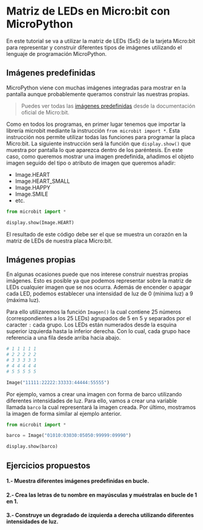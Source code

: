 # Matriz de LEDs en Micro:bit con MicroPython

En este tutorial se va a utilizar la matriz de LEDs (5x5) de la tarjeta Micro:bit para representar y construir diferentes tipos de imágenes utilizando el lenguaje de programación MicroPython.

## Imágenes predefinidas

MicroPython viene con muchas imágenes integradas para mostrar en la pantalla aunque probablemente queramos construir las nuestras propias.

> Puedes ver todas las [imágenes predefinidas](https://microbit-micropython.readthedocs.io/en/latest/tutorials/images.html) desde la documentación oficial de Micro:bit.

Como en todos los programas, en primer lugar tenemos que importar la librería microbit mediante la instrucción `from microbit import *`. Esta instrucción nos permite utilizar todas las funciones para programar la placa Micro:bit. La siguiente instrucción será la función que `display.show()` que muestra por pantalla lo que aparezca dentro de los paréntesis. En este caso, como queremos mostrar una imagen predefinida, añadimos el objeto imagen seguido del tipo o atributo de imagen que queremos añadir:

- Image.HEART
- Image.HEART_SMALL
- Image.HAPPY
- Image.SMILE
- etc.

```python
from microbit import *

display.show(Image.HEART)
```

El resultado de este código debe ser el que se muestra un corazón en la matriz de LEDs de nuestra placa Micro:bit.

## Imágenes propias

En algunas ocasiones puede que nos interese construir nuestras propias imágenes. Esto es posible ya que podemos representar sobre la matriz de LEDs cualquier imagen que se nos ocurra. Además de encender o apagar cada LED, podemos establecer una intensidad de luz de 0 (mínima luz) a 9 (máxima luz).

Para ello utilizaremos la función `Imagen()` la cual contiene 25 números (correspondientes a los 25 LEDs) agrupados de 5 en 5 y separados por el caracter `:` cada grupo. Los LEDs están numerados desde la esquina superior izquierda hasta la inferior derecha. Con lo cual, cada grupo hace referencia a una fila desde arriba hacia abajo.

```python
# 1 1 1 1 1
# 2 2 2 2 2
# 3 3 3 3 3
# 4 4 4 4 4
# 5 5 5 5 5

Image("11111:22222:33333:44444:55555")
```

Por ejemplo, vamos a crear una imagen con forma de barco utilizando diferentes intensidades de luz. Para ello, vamos a crear una variable llamada `barco` la cual representará la imagen creada. Por último, mostramos la imagen de forma similar al ejemplo anterior.

```python
from microbit import *

barco = Image("01010:03030:05050:99999:09990")

display.show(barco)
```

## Ejercicios propuestos

#### 1.- Muestra diferentes imágenes predefinidas en bucle.

#### 2.- Crea las letras de tu nombre en mayúsculas y muéstralas en bucle de 1 en 1.

#### 3.- Construye un degradado de izquierda a derecha utilizando diferentes intensidades de luz.
